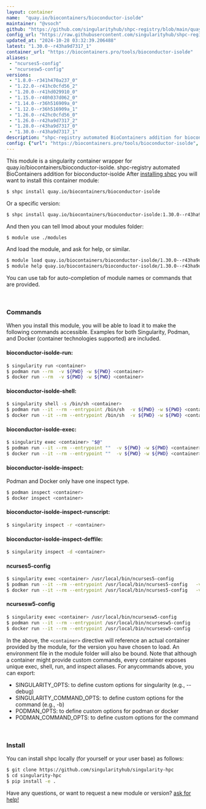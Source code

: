 ```yaml
---
layout: container
name:  "quay.io/biocontainers/bioconductor-isolde"
maintainer: "@vsoch"
github: "https://github.com/singularityhub/shpc-registry/blob/main/quay.io/biocontainers/bioconductor-isolde/container.yaml"
config_url: "https://raw.githubusercontent.com/singularityhub/shpc-registry/main/quay.io/biocontainers/bioconductor-isolde/container.yaml"
updated_at: "2024-10-28 03:32:39.206488"
latest: "1.30.0--r43ha9d7317_1"
container_url: "https://biocontainers.pro/tools/bioconductor-isolde"
aliases:
 - "ncurses5-config"
 - "ncursesw5-config"
versions:
 - "1.8.0--r341h470a237_0"
 - "1.22.0--r41hc0cfd56_2"
 - "1.20.0--r41hd029910_0"
 - "1.15.0--r40h037d062_0"
 - "1.14.0--r36h516909a_0"
 - "1.12.0--r36h516909a_1"
 - "1.26.0--r42hc0cfd56_0"
 - "1.26.0--r42ha9d7317_2"
 - "1.28.0--r43ha9d7317_0"
 - "1.30.0--r43ha9d7317_1"
description: "shpc-registry automated BioContainers addition for bioconductor-isolde"
config: {"url": "https://biocontainers.pro/tools/bioconductor-isolde", "maintainer": "@vsoch", "description": "shpc-registry automated BioContainers addition for bioconductor-isolde", "latest": {"1.30.0--r43ha9d7317_1": "sha256:217bed3b7ed68883f0d90396f12becae264a669a0ff20f116905baa547a98f52"}, "tags": {"1.8.0--r341h470a237_0": "sha256:55060a994ad6dd06949a7cec75528439251c7a8dd5b165a89fbf691e417a9867", "1.22.0--r41hc0cfd56_2": "sha256:81e54aa4e9574e717bee99c8ced337e413d49573191d1b51c567d8040c6e442d", "1.20.0--r41hd029910_0": "sha256:8ee4c94ffb826fe79afa62cd69ea0eb0f781f1027391b76003c63d8d0acfadcb", "1.15.0--r40h037d062_0": "sha256:fb00f09d922d42f0bdcdf88708ef0f87515c95eee72bc476bf13d268c332874f", "1.14.0--r36h516909a_0": "sha256:65ce167005be825b092428bde6e0f5b6a259b1cdde12eb8c48f1573386797596", "1.12.0--r36h516909a_1": "sha256:110f371cd77dd5fe5b4db9f3be0798da8278e5a5e8134fa90e41a1fc3403285c", "1.26.0--r42hc0cfd56_0": "sha256:721615e2c9331428d8367a54444f65ec6380b496b73c6bb3535feb1055acad3e", "1.26.0--r42ha9d7317_2": "sha256:26939a501250b6f4b20d9d42726d70eff8e43b3636fdb79aa46021cd5d8fe781", "1.28.0--r43ha9d7317_0": "sha256:13d0076292022553a5a02f237b75c1bbb0f4e5fcb3df34ac308f6669ac45e1a2", "1.30.0--r43ha9d7317_1": "sha256:217bed3b7ed68883f0d90396f12becae264a669a0ff20f116905baa547a98f52"}, "docker": "quay.io/biocontainers/bioconductor-isolde", "aliases": {"ncurses5-config": "/usr/local/bin/ncurses5-config", "ncursesw5-config": "/usr/local/bin/ncursesw5-config"}}
---
```


This module is a singularity container wrapper for quay.io/biocontainers/bioconductor-isolde.
shpc-registry automated BioContainers addition for bioconductor-isolde
After [installing shpc](#install) you will want to install this container module:


```bash
$ shpc install quay.io/biocontainers/bioconductor-isolde
```

Or a specific version:

```bash
$ shpc install quay.io/biocontainers/bioconductor-isolde:1.30.0--r43ha9d7317_1
```

And then you can tell lmod about your modules folder:

```bash
$ module use ./modules
```

And load the module, and ask for help, or similar.

```bash
$ module load quay.io/biocontainers/bioconductor-isolde/1.30.0--r43ha9d7317_1
$ module help quay.io/biocontainers/bioconductor-isolde/1.30.0--r43ha9d7317_1
```

You can use tab for auto-completion of module names or commands that are provided.

<br>

### Commands

When you install this module, you will be able to load it to make the following commands accessible.
Examples for both Singularity, Podman, and Docker (container technologies supported) are included.

#### bioconductor-isolde-run:

```bash
$ singularity run <container>
$ podman run --rm  -v ${PWD} -w ${PWD} <container>
$ docker run --rm  -v ${PWD} -w ${PWD} <container>
```

#### bioconductor-isolde-shell:

```bash
$ singularity shell -s /bin/sh <container>
$ podman run --it --rm --entrypoint /bin/sh  -v ${PWD} -w ${PWD} <container>
$ docker run --it --rm --entrypoint /bin/sh  -v ${PWD} -w ${PWD} <container>
```

#### bioconductor-isolde-exec:

```bash
$ singularity exec <container> "$@"
$ podman run --it --rm --entrypoint ""  -v ${PWD} -w ${PWD} <container> "$@"
$ docker run --it --rm --entrypoint ""  -v ${PWD} -w ${PWD} <container> "$@"
```

#### bioconductor-isolde-inspect:

Podman and Docker only have one inspect type.

```bash
$ podman inspect <container>
$ docker inspect <container>
```

#### bioconductor-isolde-inspect-runscript:

```bash
$ singularity inspect -r <container>
```

#### bioconductor-isolde-inspect-deffile:

```bash
$ singularity inspect -d <container>
```


#### ncurses5-config

```bash
$ singularity exec <container> /usr/local/bin/ncurses5-config
$ podman run --it --rm --entrypoint /usr/local/bin/ncurses5-config   -v ${PWD} -w ${PWD} <container> -c " $@"
$ docker run --it --rm --entrypoint /usr/local/bin/ncurses5-config   -v ${PWD} -w ${PWD} <container> -c " $@"
```


#### ncursesw5-config

```bash
$ singularity exec <container> /usr/local/bin/ncursesw5-config
$ podman run --it --rm --entrypoint /usr/local/bin/ncursesw5-config   -v ${PWD} -w ${PWD} <container> -c " $@"
$ docker run --it --rm --entrypoint /usr/local/bin/ncursesw5-config   -v ${PWD} -w ${PWD} <container> -c " $@"
```



In the above, the `<container>` directive will reference an actual container provided
by the module, for the version you have chosen to load. An environment file in the
module folder will also be bound. Note that although a container
might provide custom commands, every container exposes unique exec, shell, run, and
inspect aliases. For anycommands above, you can export:

 - SINGULARITY_OPTS: to define custom options for singularity (e.g., --debug)
 - SINGULARITY_COMMAND_OPTS: to define custom options for the command (e.g., -b)
 - PODMAN_OPTS: to define custom options for podman or docker
 - PODMAN_COMMAND_OPTS: to define custom options for the command

<br>

### Install

You can install shpc locally (for yourself or your user base) as follows:

```bash
$ git clone https://github.com/singularityhub/singularity-hpc
$ cd singularity-hpc
$ pip install -e .
```

Have any questions, or want to request a new module or version? [ask for help!](https://github.com/singularityhub/singularity-hpc/issues)